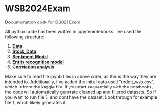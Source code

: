 # WSB2024Exam
Documentation code for DS821 Exam

All python code has been written in jupyternotebooks. I've used the following structure:
1. [**Data**](https://github.com/lr-svendsen/WSB2024Exam/blob/0ff63a433179dccb293fac4372630cf0f027e609/1.%20Data.ipynb)
2. [**Stock_Data**](https://github.com/lr-svendsen/WSB2024Exam/blob/0ff63a433179dccb293fac4372630cf0f027e609/2.%20Stock_Data.ipynb)
3. [**Sentiment Model**](https://github.com/lr-svendsen/WSB2024Exam/blob/0ff63a433179dccb293fac4372630cf0f027e609/3.%20Sentiment%20Model.ipynb)
4. [**Entity recognition model**](https://github.com/lr-svendsen/WSB2024Exam/blob/0ff63a433179dccb293fac4372630cf0f027e609/4.%20Entity%20Recognition.ipynb)
5. [**Correlation analysis**](https://github.com/lr-svendsen/WSB2024Exam/blob/0ff63a433179dccb293fac4372630cf0f027e609/5.%20Correlation%20analysis.ipynb)

Make sure to read the ipynb files in above order, as this is the way they are intended to. Additionally, i've added the initial data used "reddit_wsb.csv", which is from the kaggle file. If you start sequentially with the notebooks, the code will automatically generate cleaned up and filtered datasets. So if you want to run file 5, and dont have the dataset. Look through for example file 1, which likely generates it. 
